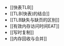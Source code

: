 *   [[快表TLB]]
*   [[TLB(快表)的结合]]
*   [[TLB缺失与缺页的区别]]
*   [[有效内存访问时间EAT]]
*   [[写时复制]]
*   [[内存回收与合并]]